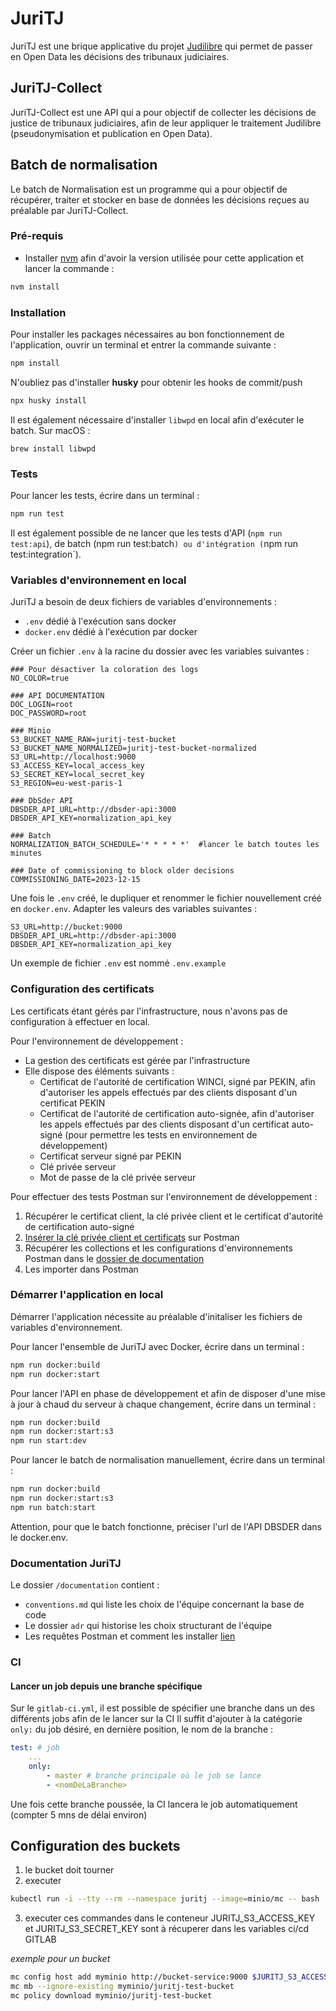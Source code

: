 # JuriTJ

JuriTJ est une brique applicative du projet [Judilibre](https://www.courdecassation.fr/toutes-les-actualites/2021/10/01/judilibre-les-decisions-judiciaires-en-open-data) qui permet de passer en Open Data les décisions des tribunaux judiciaires.

## JuriTJ-Collect

JuriTJ-Collect est une API qui a pour objectif de collecter les décisions de justice de tribunaux judiciaires, afin de leur appliquer le traitement Judilibre (pseudonymisation et publication en Open Data). 

## Batch de normalisation 

Le batch de Normalisation est un programme qui a pour objectif de récupérer, traiter et stocker en base de données les décisions reçues au préalable par JuriTJ-Collect. 

### Pré-requis
- Installer [nvm](https://github.com/nvm-sh/nvm) afin d'avoir la version utilisée pour cette application et lancer la commande :
```bash
nvm install
```

### Installation 

Pour installer les packages nécessaires au bon fonctionnement de l'application, ouvrir un terminal et entrer la commande suivante : 
```bash
npm install
```  
N'oubliez pas d'installer **husky** pour obtenir les hooks de commit/push
```bash
npx husky install
```

Il est également nécessaire d'installer `libwpd` en local afin d'exécuter le batch. 
Sur macOS : 
```
brew install libwpd
```

### Tests

Pour lancer les tests, écrire dans un terminal : 

 ```bash
npm run test
 ```

 Il est également possible de ne lancer que les tests d'API (`npm run test:api`), de batch (npm run test:batch`) ou d'intégration (`npm run test:integration`). 

### Variables d'environnement en local

JuriTJ a besoin de deux fichiers de variables d'environnements : 
- `.env` dédié à l'exécution sans docker
- `docker.env` dédié à l'exécution par docker 

Créer un fichier `.env` à la racine du dossier avec les variables suivantes :

```.env
### Pour désactiver la coloration des logs
NO_COLOR=true 

### API DOCUMENTATION
DOC_LOGIN=root
DOC_PASSWORD=root

### Minio 
S3_BUCKET_NAME_RAW=juritj-test-bucket
S3_BUCKET_NAME_NORMALIZED=juritj-test-bucket-normalized
S3_URL=http://localhost:9000 
S3_ACCESS_KEY=local_access_key
S3_SECRET_KEY=local_secret_key
S3_REGION=eu-west-paris-1

### DbSder API
DBSDER_API_URL=http://dbsder-api:3000
DBSDER_API_KEY=normalization_api_key

### Batch
NORMALIZATION_BATCH_SCHEDULE='* * * * *'  #lancer le batch toutes les minutes

### Date of commissioning to block older decisions
COMMISSIONING_DATE=2023-12-15

```

Une fois le `.env` créé, le dupliquer et renommer le fichier nouvellement créé en `docker.env`. Adapter les valeurs des variables suivantes : 
```docker.env
S3_URL=http://bucket:9000 
DBSDER_API_URL=http://dbsder-api:3000
DBSDER_API_KEY=normalization_api_key
```

Un exemple de fichier `.env` est nommé `.env.example`

### Configuration des certificats

Les certificats étant gérés par l'infrastructure, nous n'avons pas de configuration à effectuer en local. 

Pour l'environnement de développement :  
- La gestion des certificats est gérée par l'infrastructure 
- Elle dispose des éléments suivants : 
    - Certificat de l'autorité de certification WINCI, signé par PEKIN, afin d'autoriser les appels effectués par des clients disposant d'un certificat PEKIN
    - Certificat de l'autorité de certification auto-signée, afin d'autoriser les appels effectués par des clients disposant d'un certificat auto-signé (pour permettre les tests en environnement de développement)
    - Certificat serveur signé par PEKIN 
    - Clé privée serveur 
    - Mot de passe de la clé privée serveur 

Pour effectuer des tests Postman sur l'environnement de développement : 
 1. Récupérer le certificat client, la clé privée client et le certificat d'autorité de certification auto-signé 
 2. [Insérer la clé privée client et certificats](https://learning.postman.com/docs/sending-requests/certificates/) sur Postman
 3. Récupérer les collections et les configurations d'environnements Postman dans le [dossier de documentation](./documentation/postman/)
 4. Les importer dans Postman

### Démarrer l'application en local

Démarrer l'application nécessite au préalable d'initaliser les fichiers de variables d'environnement. 

Pour lancer l'ensemble de JuriTJ avec Docker, écrire dans un terminal : 
```bash
npm run docker:build
npm run docker:start
```

Pour lancer l'API en phase de développement et afin de disposer d'une mise à jour à chaud du serveur à chaque changement, écrire dans un terminal : 
```bash
npm run docker:build
npm run docker:start:s3
npm run start:dev
```

Pour lancer le batch de normalisation manuellement, écrire dans un terminal : 
```bash
npm run docker:build
npm run docker:start:s3
npm run batch:start
```
Attention, pour que le batch fonctionne, préciser l'url de l'API DBSDER dans le docker.env. 

### Documentation JuriTJ 

Le dossier `/documentation` contient : 
- `conventions.md` qui liste les choix de l'équipe concernant la base de code 
- Le dossier `adr` qui historise les choix structurant de l'équipe 
- Les requêtes Postman et comment les installer [lien](documentation/postman/README.md)

### CI

#### Lancer un job depuis une branche spécifique

Sur le `gitlab-ci.yml`, il est possible de spécifier une branche dans un des différents jobs afin de le lancer sur la CI
Il suffit d'ajouter à la catégorie `only:` du job désiré, en dernière position, le nom de la branche : 
```yml
test: # job
    ...
    only:
        - master # branche principale où le job se lance
        - <nomDeLaBranche>
```

 Une fois cette branche poussée, la CI lancera le job automatiquement (compter 5 mns de délai environ)

## Configuration des buckets

1) le bucket doit tourner
2) executer 
```bash 
kubectl run -i --tty --rm --namespace juritj --image=minio/mc -- bash
```
3) executer ces commandes dans le conteneur
JURITJ_S3_ACCESS_KEY et JURITJ_S3_SECRET_KEY sont à récuperer dans les variables ci/cd GITLAB

*exemple pour un bucket*
```BASH
mc config host add myminio http://bucket-service:9000 $JURITJ_S3_ACCESS_KEY $JURITJ_S3_SECRET_KEY
mc mb --ignore-existing myminio/juritj-test-bucket
mc policy download myminio/juritj-test-bucket
```

